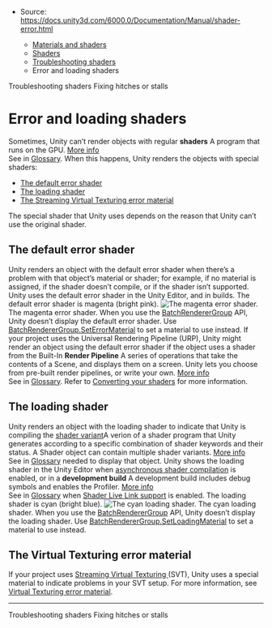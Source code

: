 * Source: https://docs.unity3d.com/6000.0/Documentation/Manual/shader-error.html

  * [Materials and shaders](https://docs.unity3d.com/6000.0/Documentation/Manual/materials-and-shaders.html)
  * [Shaders](https://docs.unity3d.com/6000.0/Documentation/Manual/Shaders.html)
  * [Troubleshooting shaders](https://docs.unity3d.com/6000.0/Documentation/Manual/shader-troubleshooting.html)
  * Error and loading shaders


[](https://docs.unity3d.com/6000.0/Documentation/Manual/shader-troubleshooting.html)
Troubleshooting shaders
[](https://docs.unity3d.com/6000.0/Documentation/Manual/shader-reduce-stalling.html)
Fixing hitches or stalls
# Error and loading shaders
Sometimes, Unity can’t render objects with regular **shaders** A program that runs on the GPU. [More info](https://docs.unity3d.com/6000.0/Documentation/Manual/Shaders.html)  
See in [Glossary](https://docs.unity3d.com/6000.0/Documentation/Manual/Glossary.html#Shader). When this happens, Unity renders the objects with special shaders:
  * [The default error shader](https://docs.unity3d.com/6000.0/Documentation/Manual/shader-error.html#default-error-shader)
  * [The loading shader](https://docs.unity3d.com/6000.0/Documentation/Manual/shader-error.html#loading-shader)
  * [The Streaming Virtual Texturing error material](https://docs.unity3d.com/6000.0/Documentation/Manual/shader-error.html#svt-error-material)


The special shader that Unity uses depends on the reason that Unity can’t use the original shader.
## The default error shader
Unity renders an object with the default error shader when there’s a problem with that object’s material or shader; for example, if no material is assigned, if the shader doesn’t compile, or if the shader isn’t supported.
Unity uses the default error shader in the Unity Editor, and in builds.
The default error shader is magenta (bright pink).
![The magenta error shader.](https://docs.unity3d.com/6000.0/Documentation/uploads/Main/shader-error.png) The magenta error shader.
When you use the [BatchRendererGroup](https://docs.unity3d.com/6000.0/Documentation/ScriptReference/Rendering.BatchRendererGroup.html) API, Unity doesn’t display the default error shader. Use [BatchRendererGroup.SetErrorMaterial](https://docs.unity3d.com/6000.0/Documentation/ScriptReference/Rendering.BatchRendererGroup.SetErrorMaterial.html) to set a material to use instead.
If your project uses the Universal Rendering Pipeline (URP), Unity might render an object using the default error shader if the object uses a shader from the Built-In **Render Pipeline** A series of operations that take the contents of a Scene, and displays them on a screen. Unity lets you choose from pre-built render pipelines, or write your own. [More info](https://docs.unity3d.com/6000.0/Documentation/Manual/render-pipelines.html)  
See in [Glossary](https://docs.unity3d.com/6000.0/Documentation/Manual/Glossary.html#Renderpipeline). Refer to [Converting your shaders](https://docs.unity3d.com/6000.0/Documentation/Manual/urp/upgrading-your-shaders.html) for more information.
## The loading shader
Unity renders an object with the loading shader to indicate that Unity is compiling the [shader variant](https://docs.unity3d.com/6000.0/Documentation/Manual/shader-variants.html)A verion of a shader program that Unity generates according to a specific combination of shader keywords and their status. A Shader object can contain multiple shader variants. [More info](https://docs.unity3d.com/6000.0/Documentation/Manual/shader-variants.html)  
See in [Glossary](https://docs.unity3d.com/6000.0/Documentation/Manual/Glossary.html#Shadervariant) needed to display that object.
Unity shows the loading shader in the Unity Editor when [asynchronous shader compilation](https://docs.unity3d.com/6000.0/Documentation/Manual/AsynchronousShaderCompilation.html) is enabled, or in a **development build** A development build includes debug symbols and enables the Profiler. [More info](https://docs.unity.com/devops/en/manual/build-target-configurations#Build_target_advanced_settings_overview)  
See in [Glossary](https://docs.unity3d.com/6000.0/Documentation/Manual/Glossary.html#DevelopmentBuild) when [Shader Live Link support](https://docs.unity3d.com/6000.0/Documentation/ScriptReference/BuildOptions.ShaderLivelinkSupport.html) is enabled.
The loading shader is cyan (bright blue).
![The cyan loading shader.](https://docs.unity3d.com/6000.0/Documentation/uploads/Main/shader-loading.png) The cyan loading shader.
When you use the [BatchRendererGroup](https://docs.unity3d.com/6000.0/Documentation/ScriptReference/Rendering.BatchRendererGroup.html) API, Unity doesn’t display the loading shader. Use [BatchRendererGroup.SetLoadingMaterial](https://docs.unity3d.com/6000.0/Documentation/ScriptReference/Rendering.BatchRendererGroup.SetLoadingMaterial.html) to set a material to use instead.
## The Virtual Texturing error material
If your project uses [Streaming Virtual Texturing ](https://docs.unity3d.com/6000.0/Documentation/Manual/svt-streaming-virtual-texturing.html) (SVT), Unity uses a special material to indicate problems in your SVT setup. For more information, see [Virtual Texturing error material](https://docs.unity3d.com/6000.0/Documentation/Manual/svt-error-material.html).
* * *
[](https://docs.unity3d.com/6000.0/Documentation/Manual/shader-troubleshooting.html)
Troubleshooting shaders
[](https://docs.unity3d.com/6000.0/Documentation/Manual/shader-reduce-stalling.html)
Fixing hitches or stalls
